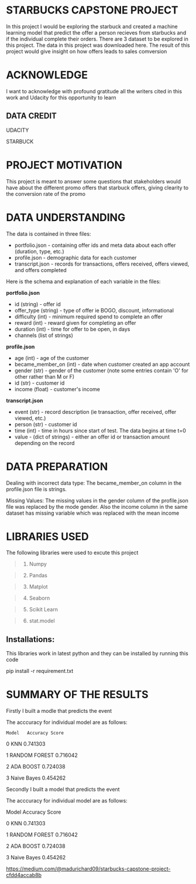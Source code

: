 # STARBUCKS CAPSTONE PROJECT

In this project I would be exploring the starbuck and created a machine learning model that predict the offer a person recieves from starbucks and if the individual complete their orders. There are 3 dataset to be explored in this project. The data in this project was downloaded here. The result of this project would give insight on how offers leads to sales comversion

# ACKNOWLEDGE

I want to acknowledge with profound gratitude all the writers cited in this work and Udacity for this opportunity to learn

## DATA CREDIT

UDACITY 

STARBUCK

# PROJECT MOTIVATION
This project is meant to answer some questions that stakeholders would have about the different promo offers that starbuck offers, giving clearity to the conversion rate of the promo

# DATA UNDERSTANDING

The data is contained in three files:

* portfolio.json - containing offer ids and meta data about each offer (duration, type, etc.)
* profile.json - demographic data for each customer
* transcript.json - records for transactions, offers received, offers viewed, and offers completed

Here is the schema and explanation of each variable in the files:

**portfolio.json**
* id (string) - offer id
* offer_type (string) - type of offer ie BOGO, discount, informational
* difficulty (int) - minimum required spend to complete an offer
* reward (int) - reward given for completing an offer
* duration (int) - time for offer to be open, in days
* channels (list of strings)

**profile.json**
* age (int) - age of the customer 
* became_member_on (int) - date when customer created an app account
* gender (str) - gender of the customer (note some entries contain 'O' for other rather than M or F)
* id (str) - customer id
* income (float) - customer's income

**transcript.json**
* event (str) - record description (ie transaction, offer received, offer viewed, etc.)
* person (str) - customer id
* time (int) - time in hours since start of test. The data begins at time t=0
* value - (dict of strings) - either an offer id or transaction amount depending on the record

# DATA PREPARATION

Dealing with incorrect data type: The became_member_on column in the profile.json file is strings. 

Missing Values: The missing values in the gender column of the profile.json file was replaced by the mode gender. Also the income column in the same dataset has missing variable which was replaced with the mean income


# LIBRARIES USED

The following libraries were used to excute this project

> 1. Numpy

> 2. Pandas

> 3. Matplot

> 4. Seaborn

> 5. Scikit Learn

> 6. stat.model

## Installations:

This libraries work in latest python and they can be installed by running this code

pip install -r requirement.txt

# SUMMARY OF THE RESULTS

Firstly I built a modle that predicts the event 

The acccuracy for individual model are as follows:

	Model	Accuracy Score

0	KNN	0.741303

1	RANDOM FOREST	0.716042

2	ADA BOOST	0.724038

3	Naive Bayes	0.454262

Secondly I built a model that predicts the event

The acccuracy for individual model are as follows:


Model	Accuracy Score

0	KNN	0.741303

1	RANDOM FOREST	0.716042

2	ADA BOOST	0.724038

3	Naive Bayes	0.454262


https://medium.com/@madurichard09/starbucks-capstone-project-cfdd4accab8b


